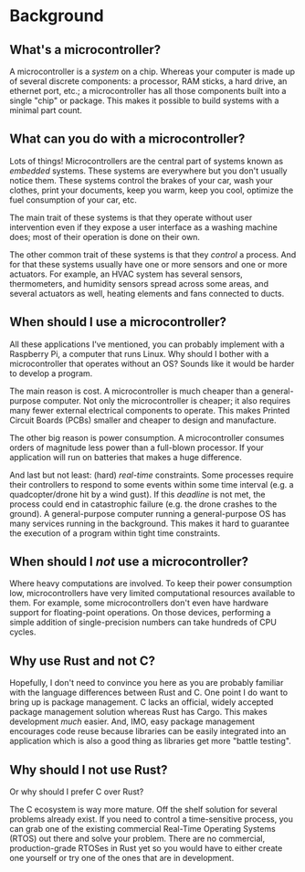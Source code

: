 # Background

## What's a microcontroller?

A microcontroller is a *system* on a chip. Whereas your computer is made up of several discrete
components: a processor, RAM sticks, a hard drive, an ethernet port, etc.; a microcontroller
has all those components built into a single "chip" or package. This makes it possible to
build systems with a minimal part count.

## What can you do with a microcontroller?

Lots of things! Microcontrollers are the central part of systems known as *embedded* systems. 
These systems are everywhere but you don't usually notice them. These systems control the brakes
of your car, wash your clothes, print your documents, keep you warm, keep you cool, optimize the 
fuel consumption of your car, etc.

The main trait of these systems is that they operate without user intervention even if they expose a
user interface as a washing machine does; most of their operation is done on their own.

The other common trait of these systems is that they *control* a process. And for that these systems
usually have one or more sensors and one or more actuators. For example, an HVAC system has several
sensors, thermometers, and humidity sensors spread across some areas, and several actuators as well,
heating elements and fans connected to ducts.

## When should I use a microcontroller?

All these applications I've mentioned, you can probably implement with a Raspberry Pi, a computer
that runs Linux. Why should I bother with a microcontroller that operates without an OS? Sounds 
like it would be harder to develop a program.

The main reason is cost. A microcontroller is much cheaper than a general-purpose computer. Not only
the microcontroller is cheaper; it also requires many fewer external electrical components to operate.
This makes Printed Circuit Boards (PCBs) smaller and cheaper to design and manufacture.

The other big reason is power consumption. A microcontroller consumes orders of magnitude less power
than a full-blown processor. If your application will run on batteries that makes a huge difference.

And last but not least: (hard) *real-time* constraints. Some processes require their controllers to
respond to some events within some time interval (e.g. a quadcopter/drone hit by a wind gust). If this
*deadline* is not met, the process could end in catastrophic failure (e.g. the drone crashes to the
ground). A general-purpose computer running a general-purpose OS has many services running in the 
background. This makes it hard to guarantee the execution of a program within tight time constraints.

## When should I *not* use a microcontroller?

Where heavy computations are involved. To keep their power consumption low, microcontrollers have very 
limited computational resources available to them. For example, some microcontrollers don't even have 
hardware support for floating-point operations. On those devices, performing a simple addition of 
single-precision numbers can take hundreds of CPU cycles.

## Why use Rust and not C?

Hopefully, I don't need to convince you here as you are probably familiar with the language 
differences between Rust and C. One point I do want to bring up is package management. C lacks an 
official, widely accepted package management solution whereas Rust has Cargo. This makes development 
*much* easier. And, IMO, easy package management encourages code reuse because libraries can be 
easily integrated into an application which is also a good thing as libraries get more "battle testing".

## Why should I not use Rust?

Or why should I prefer C over Rust?

The C ecosystem is way more mature. Off the shelf solution for several problems already exist. If you 
need to control a time-sensitive process, you can grab one of the existing commercial Real-Time Operating 
Systems (RTOS) out there and solve your problem. There are no commercial, production-grade RTOSes in Rust 
yet so you would have to either create one yourself or try one of the ones that are in development.

